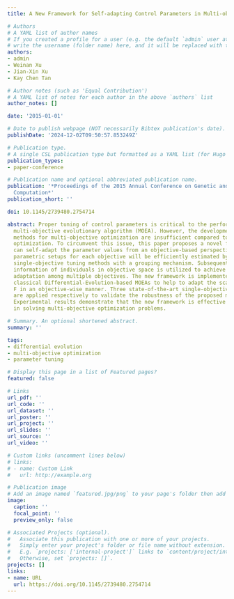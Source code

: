 ```yaml
---
title: A New Framework for Self-adapting Control Parameters in Multi-objective Optimization

# Authors
# A YAML list of author names
# If you created a profile for a user (e.g. the default `admin` user at `content/authors/admin/`), 
# write the username (folder name) here, and it will be replaced with their full name and linked to their profile.
authors:
- admin
- Weinan Xu
- Jian-Xin Xu
- Kay Chen Tan

# Author notes (such as 'Equal Contribution')
# A YAML list of notes for each author in the above `authors` list
author_notes: []

date: '2015-01-01'

# Date to publish webpage (NOT necessarily Bibtex publication's date).
publishDate: '2024-12-02T09:50:57.853249Z'

# Publication type.
# A single CSL publication type but formatted as a YAML list (for Hugo requirements).
publication_types:
- paper-conference

# Publication name and optional abbreviated publication name.
publication: '*Proceedings of the 2015 Annual Conference on Genetic and Evolutionary
  Computation*'
publication_short: ''

doi: 10.1145/2739480.2754714

abstract: Proper tuning of control parameters is critical to the performance of a
  multi-objective evolutionary algorithm (MOEA). However, the developments of tuning
  methods for multi-objective optimization are insufficient compared to single-objective
  optimization. To circumvent this issue, this paper proposes a novel framework that
  can self-adapt the parameter values from an objective-based perspective. Optimal
  parametric setups for each objective will be efficiently estimated by combining
  single-objective tuning methods with a grouping mechanism. Subsequently, the position
  information of individuals in objective space is utilized to achieve a more efficient
  adaptation among multiple objectives. The new framework is implemented into two
  classical Differential-Evolution-based MOEAs to help to adapt the scaling factor
  F in an objective-wise manner. Three state-of-the-art single-objective tuning methods
  are applied respectively to validate the robustness of the proposed mechanisms.
  Experimental results demonstrate that the new framework is effective and robust
  in solving multi-objective optimization problems.

# Summary. An optional shortened abstract.
summary: ''

tags:
- differential evolution
- multi-objective optimization
- parameter tuning

# Display this page in a list of Featured pages?
featured: false

# Links
url_pdf: ''
url_code: ''
url_dataset: ''
url_poster: ''
url_project: ''
url_slides: ''
url_source: ''
url_video: ''

# Custom links (uncomment lines below)
# links:
# - name: Custom Link
#   url: http://example.org

# Publication image
# Add an image named `featured.jpg/png` to your page's folder then add a caption below.
image:
  caption: ''
  focal_point: ''
  preview_only: false

# Associated Projects (optional).
#   Associate this publication with one or more of your projects.
#   Simply enter your project's folder or file name without extension.
#   E.g. `projects: ['internal-project']` links to `content/project/internal-project/index.md`.
#   Otherwise, set `projects: []`.
projects: []
links:
- name: URL
  url: https://doi.org/10.1145/2739480.2754714
---
```


